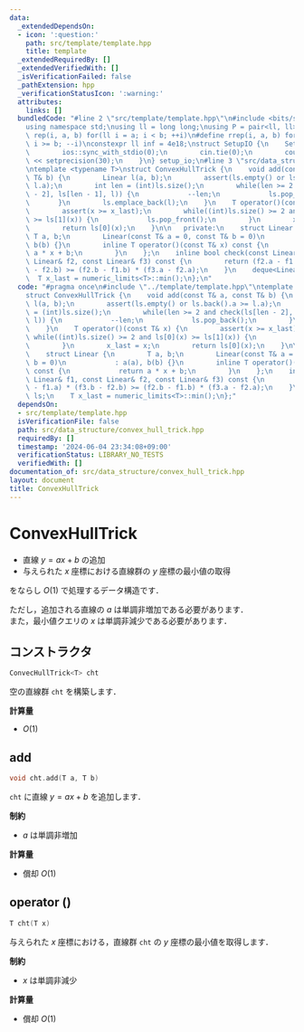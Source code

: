 ```yaml
---
data:
  _extendedDependsOn:
  - icon: ':question:'
    path: src/template/template.hpp
    title: template
  _extendedRequiredBy: []
  _extendedVerifiedWith: []
  _isVerificationFailed: false
  _pathExtension: hpp
  _verificationStatusIcon: ':warning:'
  attributes:
    links: []
  bundledCode: "#line 2 \"src/template/template.hpp\"\n#include <bits/stdc++.h>\n\
    using namespace std;\nusing ll = long long;\nusing P = pair<ll, ll>;\n#define\
    \ rep(i, a, b) for(ll i = a; i < b; ++i)\n#define rrep(i, a, b) for(ll i = a;\
    \ i >= b; --i)\nconstexpr ll inf = 4e18;\nstruct SetupIO {\n    SetupIO() {\n\
    \        ios::sync_with_stdio(0);\n        cin.tie(0);\n        cout << fixed\
    \ << setprecision(30);\n    }\n} setup_io;\n#line 3 \"src/data_structure/convex_hull_trick.hpp\"\
    \ntemplate <typename T>\nstruct ConvexHullTrick {\n    void add(const T& a, const\
    \ T& b) {\n        Linear l(a, b);\n        assert(ls.empty() or ls.back().a >=\
    \ l.a);\n        int len = (int)ls.size();\n        while(len >= 2 and check(ls[len\
    \ - 2], ls[len - 1], l)) {\n            --len;\n            ls.pop_back();\n \
    \       }\n        ls.emplace_back(l);\n    }\n    T operator()(const T& x) {\n\
    \        assert(x >= x_last);\n        while((int)ls.size() >= 2 and ls[0](x)\
    \ >= ls[1](x)) {\n            ls.pop_front();\n        }\n        x_last = x;\n\
    \        return ls[0](x);\n    }\n\n   private:\n    struct Linear {\n       \
    \ T a, b;\n        Linear(const T& a = 0, const T& b = 0)\n            : a(a),\
    \ b(b) {}\n        inline T operator()(const T& x) const {\n            return\
    \ a * x + b;\n        }\n    };\n    inline bool check(const Linear& f1, const\
    \ Linear& f2, const Linear& f3) const {\n        return (f2.a - f1.a) * (f3.b\
    \ - f2.b) >= (f2.b - f1.b) * (f3.a - f2.a);\n    }\n    deque<Linear> ls;\n  \
    \  T x_last = numeric_limits<T>::min();\n};\n"
  code: "#pragma once\n#include \"../template/template.hpp\"\ntemplate <typename T>\n\
    struct ConvexHullTrick {\n    void add(const T& a, const T& b) {\n        Linear\
    \ l(a, b);\n        assert(ls.empty() or ls.back().a >= l.a);\n        int len\
    \ = (int)ls.size();\n        while(len >= 2 and check(ls[len - 2], ls[len - 1],\
    \ l)) {\n            --len;\n            ls.pop_back();\n        }\n        ls.emplace_back(l);\n\
    \    }\n    T operator()(const T& x) {\n        assert(x >= x_last);\n       \
    \ while((int)ls.size() >= 2 and ls[0](x) >= ls[1](x)) {\n            ls.pop_front();\n\
    \        }\n        x_last = x;\n        return ls[0](x);\n    }\n\n   private:\n\
    \    struct Linear {\n        T a, b;\n        Linear(const T& a = 0, const T&\
    \ b = 0)\n            : a(a), b(b) {}\n        inline T operator()(const T& x)\
    \ const {\n            return a * x + b;\n        }\n    };\n    inline bool check(const\
    \ Linear& f1, const Linear& f2, const Linear& f3) const {\n        return (f2.a\
    \ - f1.a) * (f3.b - f2.b) >= (f2.b - f1.b) * (f3.a - f2.a);\n    }\n    deque<Linear>\
    \ ls;\n    T x_last = numeric_limits<T>::min();\n};"
  dependsOn:
  - src/template/template.hpp
  isVerificationFile: false
  path: src/data_structure/convex_hull_trick.hpp
  requiredBy: []
  timestamp: '2024-06-04 23:34:08+09:00'
  verificationStatus: LIBRARY_NO_TESTS
  verifiedWith: []
documentation_of: src/data_structure/convex_hull_trick.hpp
layout: document
title: ConvexHullTrick
---
```


# ConvexHullTrick

- 直線 $y = ax + b$ の追加
- 与えられた $x$ 座標における直線群の $y$ 座標の最小値の取得

をならし $O(1)$ で処理するデータ構造です．

ただし，追加される直線の $a$ は単調非増加である必要があります．<br>
また，最小値クエリの $x$ は単調非減少である必要があります．

## コンストラクタ

```cpp
ConvecHullTrick<T> cht
```

空の直線群 `cht` を構築します．

**計算量**

- $O(1)$

## add

```cpp
void cht.add(T a, T b)
```

`cht` に直線 $y = ax + b$ を追加します．

**制約**

- $a$ は単調非増加

**計算量**

- 償却 $O(1)$

## operator ()

```cpp
T cht(T x)
```

与えられた $x$ 座標における，直線群 `cht` の $y$ 座標の最小値を取得します．

**制約**

- $x$ は単調非減少

**計算量**

- 償却 $O(1)$